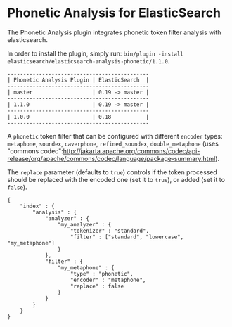 Phonetic Analysis for ElasticSearch
===================================

The Phonetic Analysis plugin integrates phonetic token filter analysis with elasticsearch.

In order to install the plugin, simply run: `bin/plugin -install elasticsearch/elasticsearch-analysis-phonetic/1.1.0`.

    ---------------------------------------------
    | Phonetic Analysis Plugin | ElasticSearch  |
    ---------------------------------------------
    | master                   | 0.19 -> master |
    ---------------------------------------------
    | 1.1.0                    | 0.19 -> master |
    ---------------------------------------------
    | 1.0.0                    | 0.18           |
    ---------------------------------------------

A `phonetic` token filter that can be configured with different `encoder` types: `metaphone`, `soundex`, `caverphone`, `refined_soundex`, `double_metaphone` (uses "commons codec":http://jakarta.apache.org/commons/codec/api-release/org/apache/commons/codec/language/package-summary.html).

The `replace` parameter (defaults to `true`) controls if the token processed should be replaced with the encoded one (set it to `true`), or added (set it to `false`).

    {
        "index" : {
            "analysis" : {
                "analyzer" : {
                    "my_analyzer" : {
                        "tokenizer" : "standard",
                        "filter" : ["standard", "lowercase", "my_metaphone"]
                    }
                },
                "filter" : {
                    "my_metaphone" : {
                        "type" : "phonetic",
                        "encoder" : "metaphone",
                        "replace" : false
                    }
                }
            }
        }
    }
